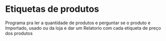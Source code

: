 # Etiquetas de produtos
Programa pra ler a quantidade de produtos e perguntar se o produto e Importado, usado ou da loja e dar um Relatorio com cada etiqueta de preço dos produtos
